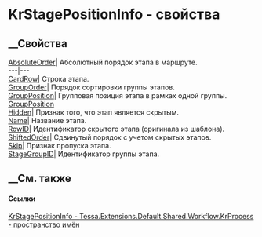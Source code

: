 # KrStagePositionInfo - свойства
##  __Свойства
[AbsoluteOrder](P_Tessa_Extensions_Default_Shared_Workflow_KrProcess_KrStagePositionInfo_AbsoluteOrder.htm)|
Абсолютный порядок этапа в маршруте.  
---|---  
[CardRow](P_Tessa_Extensions_Default_Shared_Workflow_KrProcess_KrStagePositionInfo_CardRow.htm)|
Строка этапа.  
[GroupOrder](P_Tessa_Extensions_Default_Shared_Workflow_KrProcess_KrStagePositionInfo_GroupOrder.htm)|
Порядок сортировки группы этапов.  
[GroupPosition](P_Tessa_Extensions_Default_Shared_Workflow_KrProcess_KrStagePositionInfo_GroupPosition.htm)|
Групповая позиция этапа в рамках одной группы.
[GroupPosition](P_Tessa_Extensions_Default_Shared_Workflow_KrProcess_KrStagePositionInfo_GroupPosition.htm)  
[Hidden](P_Tessa_Extensions_Default_Shared_Workflow_KrProcess_KrStagePositionInfo_Hidden.htm)|
Признак того, что этап является скрытым.  
[Name](P_Tessa_Extensions_Default_Shared_Workflow_KrProcess_KrStagePositionInfo_Name.htm)|
Название этапа.  
[RowID](P_Tessa_Extensions_Default_Shared_Workflow_KrProcess_KrStagePositionInfo_RowID.htm)|
Идентификатор скрытого этапа (оригинала из шаблона).  
[ShiftedOrder](P_Tessa_Extensions_Default_Shared_Workflow_KrProcess_KrStagePositionInfo_ShiftedOrder.htm)|
Сдвинутый порядок с учетом скрытых этапов.  
[Skip](P_Tessa_Extensions_Default_Shared_Workflow_KrProcess_KrStagePositionInfo_Skip.htm)|
Признак пропуска этапа.  
[StageGroupID](P_Tessa_Extensions_Default_Shared_Workflow_KrProcess_KrStagePositionInfo_StageGroupID.htm)|
Идентификатор группы этапа.  
## __См. также
#### Ссылки
[KrStagePositionInfo -
](T_Tessa_Extensions_Default_Shared_Workflow_KrProcess_KrStagePositionInfo.htm)
[Tessa.Extensions.Default.Shared.Workflow.KrProcess - пространство
имён](N_Tessa_Extensions_Default_Shared_Workflow_KrProcess.htm)
